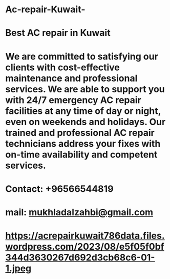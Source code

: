 # Ac-repair-Kuwait-
# Best AC repair in Kuwait 
# We are committed to satisfying our clients with cost-effective maintenance and professional services. We are able to support you with 24/7 emergency AC repair facilities at any time of day or night, even on weekends and holidays. Our trained and professional AC repair technicians address your fixes with on-time availability and competent services. 
# Contact: +96566544819
# mail: mukhladalzahbi@gmail.com
# https://acrepairkuwait786data.files.wordpress.com/2023/08/e5f05f0bf344d3630267d692d3cb68c6-01-1.jpeg

